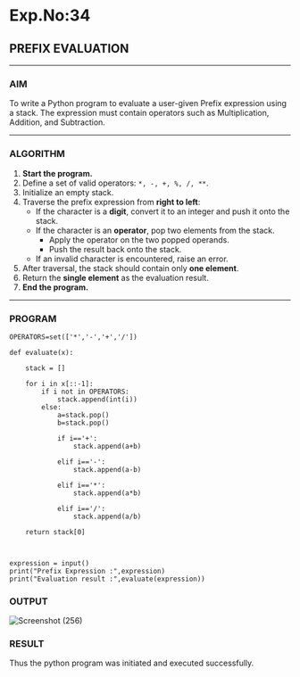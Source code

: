 
# Exp.No:34  
## PREFIX EVALUATION

---

### AIM  
To write a Python program to evaluate a user-given Prefix expression using a stack. The expression must contain operators such as Multiplication, Addition, and Subtraction.

---

### ALGORITHM

1. **Start the program.**
2. Define a set of valid operators: `*, -, +, %, /, **`.
3. Initialize an empty stack.
4. Traverse the prefix expression from **right to left**:
   - If the character is a **digit**, convert it to an integer and push it onto the stack.
   - If the character is an **operator**, pop two elements from the stack.
     - Apply the operator on the two popped operands.
     - Push the result back onto the stack.
   - If an invalid character is encountered, raise an error.
5. After traversal, the stack should contain only **one element**.
6. Return the **single element** as the evaluation result.
7. **End the program.**

---

### PROGRAM

```
OPERATORS=set(['*','-','+','/']) 

def evaluate(x):
	
	stack = []
	
	for i in x[::-1]:
	    if i not in OPERATORS:
	        stack.append(int(i))
	    else:
	        a=stack.pop()
	        b=stack.pop()
	       
	        if i=='+':
	            stack.append(a+b)
	           
	        elif i=='-':
	            stack.append(a-b)
	           
	        elif i=='*':
	            stack.append(a*b)
	           
	        elif i=='/':
	            stack.append(a/b)
	           
	return stack[0]
	           


expression = input()
print("Prefix Expression :",expression)
print("Evaluation result :",evaluate(expression))

```


### OUTPUT
![Screenshot (256)](https://github.com/user-attachments/assets/747201d7-2e75-4657-a1be-7c24eaf0a312)

### RESULT
Thus the python program was initiated and executed successfully.
